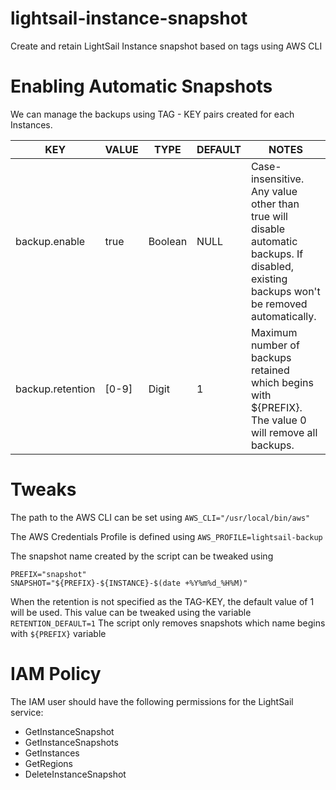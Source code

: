 # lightsail-instance-snapshot
Create and retain LightSail Instance snapshot based on tags using AWS CLI

# Enabling Automatic Snapshots
We can manage the backups using TAG - KEY pairs created for each Instances.

| KEY              | VALUE | TYPE    | DEFAULT | NOTES                                                                                                                                      |
|------------------|-------|---------|---------|--------------------------------------------------------------------------------------------------------------------------------------------|
| backup.enable    |  true | Boolean |   NULL  | Case-insensitive. Any value other than true will disable automatic backups. If disabled, existing backups won't be removed automatically. |
| backup.retention | [0-9] |  Digit  |    1    |                Maximum number of backups retained which begins with ${PREFIX}. The value 0  will remove all backups.                |

# Tweaks

The path to the AWS CLI can be set using `AWS_CLI="/usr/local/bin/aws"`

The AWS Credentials Profile is defined using `AWS_PROFILE=lightsail-backup`

The snapshot name created by the script can be tweaked using
```
PREFIX="snapshot"
SNAPSHOT="${PREFIX}-${INSTANCE}-$(date +%Y%m%d_%H%M)"
```
When the retention is not specified as the TAG-KEY, the default value of 1 will be used. This value can be tweaked using the variable `RETENTION_DEFAULT=1`
The script only removes snapshots which name begins with `${PREFIX}` variable

# IAM Policy
The IAM user should have the following permissions for the LightSail service:

 - GetInstanceSnapshot
 - GetInstanceSnapshots
 - GetInstances
 - GetRegions
 - DeleteInstanceSnapshot
